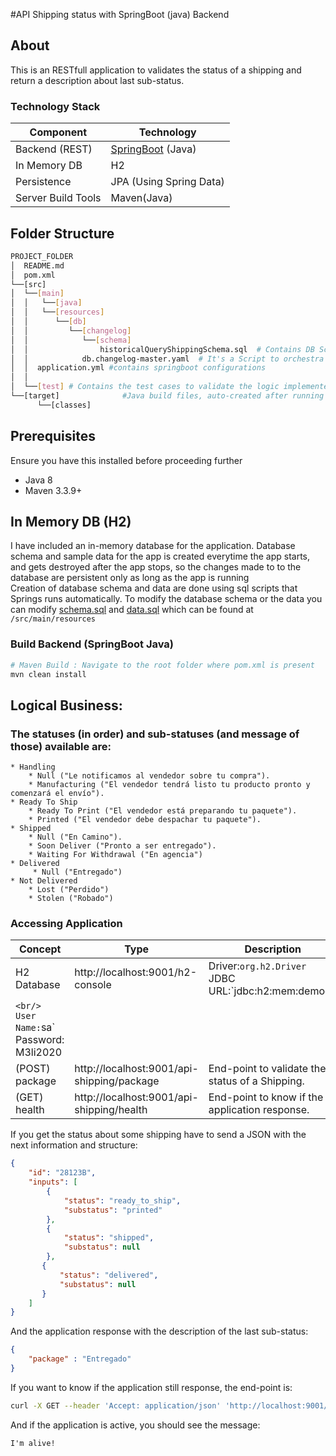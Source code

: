#API Shipping status with SpringBoot (java) Backend

## About
This is an RESTfull application to validates the status of a shipping and return a description about last sub-status.

### Technology Stack
Component         | Technology
---               | ---
Backend (REST)    | [SpringBoot](https://projects.spring.io/spring-boot) (Java)
In Memory DB      | H2
Persistence       | JPA (Using Spring Data)
Server Build Tools| Maven(Java)

## Folder Structure
```bash
PROJECT_FOLDER
│  README.md
│  pom.xml
└──[src]
│  └──[main]
│  │   └──[java]
│  │   └──[resources]
│  │      └──[db]
│  │         └──[changelog]
│  │            └──[schema]
│  │                historicalQueryShippingSchema.sql  # Contains DB Script to create tables that executes during the App Startup.
│  │            db.changelog-master.yaml  # It's a Script to orchestra how to create the tables on the database.
│  │  application.yml #contains springboot configurations
│  │
│  └──[test] # Contains the test cases to validate the logic implemented in the application.
└──[target]              #Java build files, auto-created after running java build: mvn install
      └──[classes]
```

## Prerequisites
Ensure you have this installed before proceeding further
- Java 8
- Maven 3.3.9+

## In Memory DB (H2)
I have included an in-memory database for the application. Database schema and sample data for the app is created everytime the app starts, and gets destroyed after the app stops, so the changes made to to the database are persistent only as long as the app is running
<br/>
Creation of database schema and data are done using sql scripts that Springs runs automatically.
To modify the database schema or the data you can modify [schema.sql](./src/main/resources/schema.sql) and [data.sql](./src/main/resources/data.sql) which can be found at `/src/main/resources`



### Build Backend (SpringBoot Java)
```bash
# Maven Build : Navigate to the root folder where pom.xml is present
mvn clean install
```

## Logical Business:
### The statuses (in order) and sub-statuses (and message of those) available are:
    * Handling
        * Null (​"Le notificamos al vendedor sobre tu compra​").
        * Manufacturing ("El vendedor tendrá listo tu producto pronto y comenzará el envío​").
    * Ready To Ship
        * Ready To Print ("El vendedor está preparando tu paquete​").
        * Printed ("El vendedor debe despachar tu paquete​").
    * Shipped
        * Null ("En Camino").
        * Soon Deliver ("Pronto a ser entregado​").
        * Waiting For Withdrawal ("En agencia")
    * Delivered
         * Null ("Entregado​")
    * Not Delivered
        * Lost ("Perdido​")
        * Stolen ("Robado​")


### Accessing Application

| Concept               | Type                                              | Description                                                                       |
| ------                | ------------                                      | ----------                                                                        |
| H2 Database           | http://localhost:9001/h2-console                  | Driver:`org.h2.Driver` <br/> JDBC URL:`jdbc:h2:mem:demodb
`<br/> User Name:`sa` <br/> Password: M3li2020  |
| (POST) package        | http://localhost:9001/api-shipping/package        | End-point to validate the status of a Shipping.                                   |
| (GET) health          | http://localhost:9001/api-shipping/health         | End-point to know if the application response.                                    |



If you get the status about some shipping have to send a JSON with the next information and structure:

```json
{
    "id": "28123B",
    "inputs": [
        {
            "status": "ready_to_ship",
            "substatus": "printed"
        },
        {
            "status": "shipped",
            "substatus": null
        },
       {
           "status": "delivered",
           "substatus": null
       }
    ]
}
```

And the application response with the description of the last sub-status:

```json
{
    "package" : "Entregado"
}
```


If you want to know if the application still response, the end-point is:

```bash
curl -X GET --header 'Accept: application/json' 'http://localhost:9001/api-shipping/health'
```

And if the application is active, you should see the message:

```
I'm alive!
```

